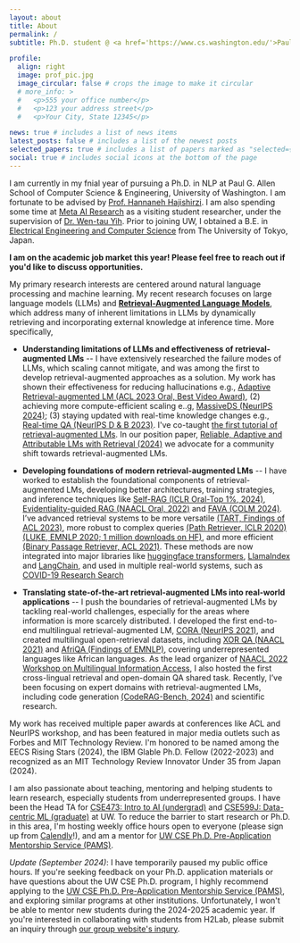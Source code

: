 ```yaml
---
layout: about
title: About
permalink: /
subtitle: Ph.D. student @ <a href='https://www.cs.washington.edu/'>Paul G. Allen School of Computer Science & Engineering, University of Washington</a><br>Visiting Student Researcher @ <a href='https://ai.meta.com/'>Meta AI</a>

profile:
  align: right
  image: prof_pic.jpg
  image_circular: false # crops the image to make it circular
  # more_info: >
  #   <p>555 your office number</p>
  #   <p>123 your address street</p>
  #   <p>Your City, State 12345</p>

news: true # includes a list of news items
latest_posts: false # includes a list of the newest posts
selected_papers: true # includes a list of papers marked as "selected={true}"
social: true # includes social icons at the bottom of the page
---
```


<!-- Write your biography here. Tell the world about yourself. Link to your favorite [subreddit](http://reddit.com). You can put a picture in, too. The code is already in, just name your picture `prof_pic.jpg` and put it in the `img/` folder.

Put your address / P.O. box / other info right below your picture. You can also disable any of these elements by editing `profile` property of the YAML header of your `_pages/about.md`. Edit `_bibliography/papers.bib` and Jekyll will render your [publications page](/al-folio/publications/) automatically.

Link to your social media connections, too. This theme is set up to use [Font Awesome icons](https://fontawesome.com/) and [Academicons](https://jpswalsh.github.io/academicons/), like the ones below. Add your Facebook, Twitter, LinkedIn, Google Scholar, or just disable all of them. -->

I am currently in my fnial year of pursuing a Ph.D. in NLP at Paul G. Allen School of Computer Science & Engineering, University of Washington. I am fortunate to be advised by [Prof. Hannaneh Hajishirzi](https://homes.cs.washington.edu/~hannaneh/index.html). I am also spending some time at [Meta AI Research](https://ai.meta.com/research/) as a visiting student researcher, under the supervision of [Dr. Wen-tau Yih](https://scottyih.org/). Prior to joining UW, I obtained a B.E. in [Electrical Engineering and Computer Science](https://www.ee.t.u-tokyo.ac.jp/en/) from The University of Tokyo, Japan.

**I am on the academic job market this year! Please feel free to reach out if you'd like to discuss opportunities.**

My primary research interests are centered around natural language processing and machine learning. My recent research focuses on large language models (LLMs) and [**Retrieval-Augmented Language Models**](https://acl2023-retrieval-lm.github.io/), which address many of inherent limitations in LLMs by dynamically retrieving and incorporating external knowledge at inference time. More specifically,

- **Understanding limitations of LLMs and effectiveness of retrieval-augmented LMs** -- I have extensively researched the failure modes of LLMs, which scaling cannot mitigate, and was among the first to develop retrieval-augmented approaches as a solution. My work has shown their effectiveness for reducing hallucinations e.g.,  [Adaptive Retrieval-augmented LM (ACL 2023 Oral, Best Video Award)](https://arxiv.org/abs/2212.10511), (2) achieving more compute-efficient scaling e..g, [MassiveDS (NeurIPS 2024)](https://huggingface.co/papers/2407.12854); (3) staying updated with real-time knowledge changes e.g., [Real-time QA (NeurIPS D & B 2023)](https://arxiv.org/abs/2207.13332). I've co-taught [the first tutorial of retrieval-augmented LMs](https://acl2023-retrieval-lm.github.io/). In our position paper, [Reliable, Adaptive and Attributable LMs with Retrieval (2024)](assets/pdf/ralm_position.pdf) we advocate for a community shift towards retrieval-augmented LMs.


- **Developing foundations of modern retrieval-augmented LMs** -- I have worked to establish the foundational components of retrieval-augmented LMs, developing better architectures, training strategies, and inference techniques like [Self-RAG (ICLR Oral-Top 1%, 2024)](https://arxiv.org/abs/2310.11511), [Evidentiality-guided RAG (NAACL Oral, 2022)](https://arxiv.org/abs/2112.08688) and [FAVA (COLM 2024)](https://arxiv.org/abs/2401.06855). I’ve advanced retrieval systems to be more versatile [(TART, Findings of ACL 2023)](https://arxiv.org/abs/2211.09260), more robust to complex queries [(Path Retriever, ICLR 2020)](https://openreview.net/forum?id=SJgVHkrYDH)[(LUKE, EMNLP 2020; 1 million downloads on HF)](https://arxiv.org/abs/2010.01057), and more efficient [(Binary Passage Retriever, ACL 2021)](https://arxiv.org/abs/2106.00882). These methods are now integrated into major libraries like [huggingface transformers](https://huggingface.co/docs/transformers/en/model_doc/luke), [LlamaIndex](https://docs.llamaindex.ai/en/stable/api_reference/packs/self_rag/) and [LangChain](https://blog.langchain.dev/agentic-rag-with-langgraph/), and used in multiple real-world systems, such as [COVID-19 Research Search](https://www.salesforce.com/news/stories/salesforce-research-develops-new-search-engine-to-support-the-fight-against-covid-19/)


- **Translating state-of-the-art retrieval-augmented LMs into real-world applications** -- I push the boundaries of retrieval-augmented LMs by tackling real-world challenges, especially for the areas where information is more scarcely distributed. I developed the first end-to-end multilingual retrieval-augmented LM, [CORA (NeurIPS 2021)](https://arxiv.org/abs/2107.11976), and created multilingual open-retrieval datasets, including [XOR QA (NAACL 2021)](https://arxiv.org/abs/2010.11856) and [AfriQA (Findings of EMNLP)](https://arxiv.org/abs/2305.06897), covering underrepresented languages like African languages. As the lead organizer of [NAACL 2022 Workshop on Multilingual Information Access](https://mia-workshop.github.io/), I also hosted the first cross-lingual retrieval and open-domain QA shared task. Recently, I’ve been focusing on expert domains with retrieval-augmented LMs, including code generation [(CodeRAG-Bench, 2024)](https://code-rag-bench.github.io/) and scientific research.

My work has received multiple paper awards at conferences like ACL and NeurIPS workshop, and has been featured in major media outlets such as Forbes and MIT Technology Review. I'm honored to be named among the EECS Rising Stars (2024), the IBM Glable Ph.D. Fellow (2022-2023) and recognized as an MIT Technology Review Innovator Under 35 from Japan (2024).

I am also passionate about teaching, mentoring and helping students to learn research, especially students from underrepresented groups.
I have been the Head TA for [CSE473: Intro to AI (undergrad)](https://courses.cs.washington.edu/courses/cse473/23au/) and [CSE599J: Data-centric ML (graduate)](https://koh.pw/cse599j/) at UW.  To reduce the barrier to start research or Ph.D. in this area, I'm hosting weekly office hours open to everyone (please sign up from [Calendly](https://calendly.com/akari-asai/office-hour)!), and am a mentor for [UW CSE Ph.D. Pre-Application Mentorship Service (PAMS)](https://www.cs.washington.edu/academics/phd/admissions/pams).

*Update (September 2024)*: I have temporarily paused my public office hours. If you're seeking feedback on your Ph.D. application materials or have questions about the UW CSE Ph.D. program, I highly recommend applying to the [UW CSE Ph.D. Pre-Application Mentorship Service (PAMS)](https://www.cs.washington.edu/academics/phd/admissions/pams), and exploring similar programs at other institutions. Unfortunately, I won't be able to mentor new students during the 2024-2025 academic year. If you're interested in collaborating with students from H2Lab, please submit an inquiry through [our group website's inqury](https://h2lab.cs.washington.edu/).
